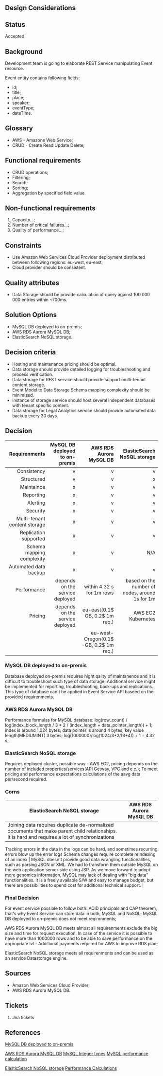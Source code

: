 ## Design Considerations 

## Status
Accepted

## Background

Development team is going to elaborate REST Service manipulating Event resource.

Event entity contains following fields:
-   id;
-   title;
-   place;
-   speaker;
-   eventType;
-   dateTime.

## Glossary

- AWS - Amazone Web Service;
- CRUD - Create Read Update Delete;

## Functional requirements
- CRUD operations;
- Filtering;
- Search;
- Sorting;
- Aggregation by specified field value.

## Non-functional requirements

1) Capacity...;
2) Number of critical failures...;
3) Quality of performance...;


## Constraints

- Use Amazon Web Services Cloud Provider deployment distributed between following regions: eu-west, eu-east;
- Cloud provider should be consistent.

## Quality attributes

- Data Storage should be provide calculation of query against 100 000 000 entries within ~700ms.

## Solution Options

- MySQL DB deployed to on-premis;
- AWS RDS Aurora MySQL DB;
- ElasticSearch NoSQL storage.

## Decision criteria
- Hosting and maintenance pricing should be optimal.
- Data storage should provide detailed logging for troubleshooting and process verification.
- Data storage for REST service should provide support multi-tenant content storage.
- Event Model to Data Storage Schema mapping complexity should be minimized.
- Instance of storage service should host several independent databases with tenant specific content.
- Data storage for Legal Analytics service should provide automated data backup every 30 days.

## Decision

| Requirenments  	| MySQL DB deployed to on-premis  	|  AWS RDS Aurora MySQL DB 	| ElasticSearch NoSQL storage  	|
|----------------:|----------------------------------:|--------------------------:|------------------------------:|
| Consistency     |                v                  |            v              |              v                |
| Structured      |                v                  |            v              |              x                |
| Maintaince      |                x                  |            v              |              v                |
| Reporting       |                x                  |            v              |              v                |
| Alerting        |                x                  |            v              |              v                |
| Security        |                x                  |            v              |              v                |
| Multi-tenant content storage|    x                  |            v              |              v                |
| Replication supported |          x                  |            v              |              v                |
| Schema mapping complexity|       x                  |            v              |              N/A              |
| Automated data backup|           x                  |            v              |              v                |
| Performance     | depends on the service deployed   | within 4.32 s for 1m rows | based on the number of nodes, around 1s for 1m|
| Pricing         | depends on the service deployed   | eu-east(0.1$ GB, 0.2$ 1m req.)|AWS EC2 Kubernetes|
|                 |                                   | eu-west-Oregon(0.1$ -GB, 0.2$ 1m req.) |

### MySQL DB deployed to on-premis
Database deployed on-premis requires hight qality of maintanence and it is difficult to troubleshoot such type of data storage.
Additional service might be implemented for reporting, troubleshooting, back-ups and replications. 
This type of database can't be applied in Event Service API baseed on the provided requirenments.

### AWS RDS Aurora MySQL DB
Performance formulas for MySQL database: 
log(row_count) / log(index_block_length / 3 * 2 / (index_length + data_pointer_length)) + 1;
index is around 1.024 bytes;
data pointer is around 4 bytes;
key value length(MEDIUMINT) 3 bytes;
log(1000000)/log(1024/3*2/(3+4)) + 1 = 4.32 s;

### ElasticSearch NoSQL storage
Requires deployed cluster, possible way - AWS EC2, pricing depends on the number of included properties/services(API Getway, VPC and e.c.);
To meet pricing and performance expectations calculations of the aavg data per/second required.

### Corns 
|ElasticSearch NoSQL storage | AWS RDS Aurora MySQL DB |
|-------------------|-----------------------------------|
|Joining data requires duplicate de-normalized documents that make parent child relationships. It is hard and requires a lot of synchronizations
Tracking errors in the data in the logs can be hard, and sometimes recurring errors blow up the error logs
Schema changes require complete reindexing of an index | MySQL doesn't provide good data wrangling functionalities, such as parsing JSON or XML. We had to transform them outside MySQL on the web application server side using JSP.
As we move forward to adopt more genomics information, MySQL may lack of dealing with "big data" functionalities.
It is a freely available S/W and easy to manage budget, but there are possibilities to spend cost for additional technical support. |


### Final Decision
For event service possible to follow both: ACID principals and CAP theorem, that's why Event Service can store data in both, MySQL and NoSQL;
MySQL DB deployed to on-premis does not meet reqironments;

AWS RDS Aurora MySQL DB meets almost all requirenments exclude the big size and time for request execution. In case of the service it is possible to have more than 1000000 rows and to be able to save performance on the appropriate lvl - Additional payments required for AWS to improve RDS plan;

ElasticSearch NoSQL storage meets all requirenments and can be used as an service Datastorage engine. 

## Sources
- Amazon Web Services Cloud Provider;
- AWS RDS Aurora MySQL DB.

## Tickets

1) Jira tickets

## References

[MySQL DB deployed to on-premis](https://www.oracle.com/mysql/)

[AWS RDS Aurora MySQL DB](https://docs.aws.amazon.com/AmazonRDS/latest/AuroraUserGuide/Aurora.AuroraMySQL.html)
[MySQL Integer types](https://dev.mysql.com/doc/refman/8.0/en/integer-types.html)
[MySQL performance calculation](https://dev.mysql.com/doc/refman/8.0/en/estimating-performance.html)

[ElasticSearch NoSQL storage](https://www.elastic.co/elasticsearch/features)
[Performance Calculations](https://www.elastic.co/blog/benchmarking-and-sizing-your-elasticsearch-cluster-for-logs-and-metrics)